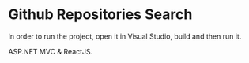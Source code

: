# Github Repositories Search
In order to run the project, open it in Visual Studio, build and then run it.

ASP.NET MVC & ReactJS.
